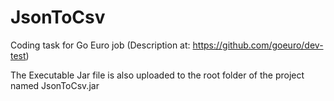 # JsonToCsv
Coding task for Go Euro job (Description at: https://github.com/goeuro/dev-test)

The Executable Jar file is also uploaded to the root folder of the project named JsonToCsv.jar
